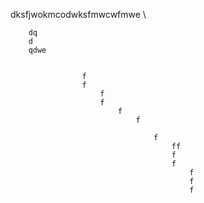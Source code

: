 dksfjwokmcodwksfmwcwfmwe    \   


        dq
        d
        qdwe


                    f
                    f   
                        f   
                        f
                            f
                                f

                                    f
                                        ff  
                                        f   
                                        f
                                            f
                                            f   
                                            f

                                                